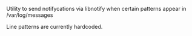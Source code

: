 Utility to send notifycations via libnotify when certain patterns appear in /var/log/messages

Line patterns are currently hardcoded.
